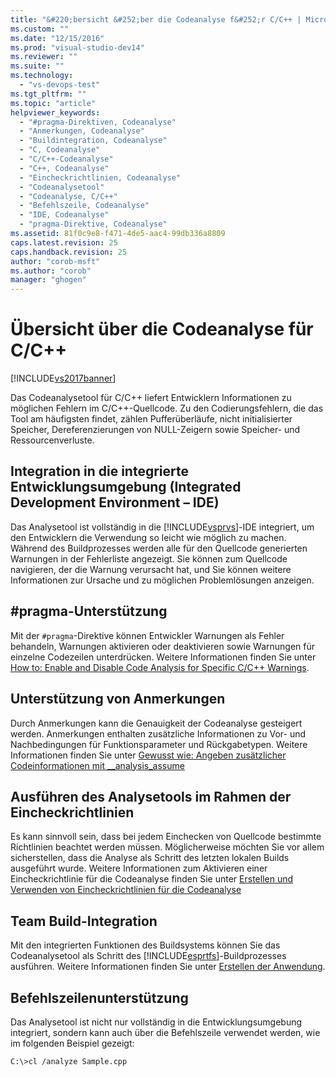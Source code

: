 ```yaml
---
title: "&#220;bersicht &#252;ber die Codeanalyse f&#252;r C/C++ | Microsoft Docs"
ms.custom: ""
ms.date: "12/15/2016"
ms.prod: "visual-studio-dev14"
ms.reviewer: ""
ms.suite: ""
ms.technology: 
  - "vs-devops-test"
ms.tgt_pltfrm: ""
ms.topic: "article"
helpviewer_keywords: 
  - "#pragma-Direktiven, Codeanalyse"
  - "Anmerkungen, Codeanalyse"
  - "Buildintegration, Codeanalyse"
  - "C, Codeanalyse"
  - "C/C++-Codeanalyse"
  - "C++, Codeanalyse"
  - "Eincheckrichtlinien, Codeanalyse"
  - "Codeanalysetool"
  - "Codeanalyse, C/C++"
  - "Befehlszeile, Codeanalyse"
  - "IDE, Codeanalyse"
  - "pragma-Direktive, Codeanalyse"
ms.assetid: 81f0c9e8-f471-4de5-aac4-99db336a8809
caps.latest.revision: 25
caps.handback.revision: 25
author: "corob-msft"
ms.author: "corob"
manager: "ghogen"
---
```

# &#220;bersicht &#252;ber die Codeanalyse f&#252;r C/C++
[!INCLUDE[vs2017banner](../code-quality/includes/vs2017banner.md)]

Das Codeanalysetool für C\/C\+\+ liefert Entwicklern Informationen zu möglichen Fehlern im C\/C\+\+\-Quellcode.  Zu den Codierungsfehlern, die das Tool am häufigsten findet, zählen Pufferüberläufe, nicht initialisierter Speicher, Dereferenzierungen von NULL\-Zeigern sowie Speicher\- und Ressourcenverluste.  
  
## Integration in die integrierte Entwicklungsumgebung \(Integrated Development Environment – IDE\)  
 Das Analysetool ist vollständig in die [!INCLUDE[vsprvs](../code-quality/includes/vsprvs_md.md)]\-IDE integriert, um den Entwicklern die Verwendung so leicht wie möglich zu machen.  Während des Buildprozesses werden alle für den Quellcode generierten Warnungen in der Fehlerliste angezeigt.  Sie können zum Quellcode navigieren, der die Warnung verursacht hat, und Sie können weitere Informationen zur Ursache und zu möglichen Problemlösungen anzeigen.  
  
## \#pragma\-Unterstützung  
 Mit der `#pragma`\-Direktive können Entwickler Warnungen als Fehler behandeln, Warnungen aktivieren oder deaktivieren sowie Warnungen für einzelne Codezeilen unterdrücken.  Weitere Informationen finden Sie unter [How to: Enable and Disable Code Analysis for Specific C\/C\+\+ Warnings](http://msdn.microsoft.com/de-de/910b8518-71f1-4b2e-b012-70647795642a).  
  
## Unterstützung von Anmerkungen  
 Durch Anmerkungen kann die Genauigkeit der Codeanalyse gesteigert werden.  Anmerkungen enthalten zusätzliche Informationen zu Vor\- und Nachbedingungen für Funktionsparameter und Rückgabetypen.  Weitere Informationen finden Sie unter [Gewusst wie: Angeben zusätzlicher Codeinformationen mit \_\_analysis\_assume](../code-quality/how-to-specify-additional-code-information-by-using-analysis-assume.md)  
  
## Ausführen des Analysetools im Rahmen der Eincheckrichtlinien  
 Es kann sinnvoll sein, dass bei jedem Einchecken von Quellcode bestimmte Richtlinien beachtet werden müssen.  Möglicherweise möchten Sie vor allem sicherstellen, dass die Analyse als Schritt des letzten lokalen Builds ausgeführt wurde.  Weitere Informationen zum Aktivieren einer Eincheckrichtlinie für die Codeanalyse finden Sie unter [Erstellen und Verwenden von Eincheckrichtlinien für die Codeanalyse](../code-quality/creating-and-using-code-analysis-check-in-policies.md)  
  
## Team Build\-Integration  
 Mit den integrierten Funktionen des Buildsystems können Sie das Codeanalysetool als Schritt des [!INCLUDE[esprtfs](../code-quality/includes/esprtfs_md.md)]\-Buildprozesses ausführen.  Weitere Informationen finden Sie unter [Erstellen der Anwendung](../Topic/Build%20the%20application.md).  
  
## Befehlszeilenunterstützung  
 Das Analysetool ist nicht nur vollständig in die Entwicklungsumgebung integriert, sondern kann auch über die Befehlszeile verwendet werden, wie im folgenden Beispiel gezeigt:  
  
 `C:\>cl /analyze Sample.cpp`